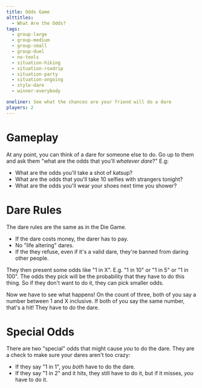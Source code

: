 ```yaml
---
title: Odds Game
alttitles:
  - What Are the Odds?
tags:
  - group-large
  - group-medium
  - group-small
  - group-duel
  - no-tools
  - situation-hiking
  - situation-roadrip
  - situation-party
  - situation-ongoing
  - style-dare
  - winner-everybody

oneliner: See what the chances are your friend will do a dare
players: 2
---
```

# Gameplay
At any point, you can think of a dare for someone else to do. Go up to them and ask them "what are the odds that you'll _whatever dare_?" E.g:

* What are the odds you'll take a shot of katsup?
* What are the odds that you'll take 10 selfies with strangers tonight?
* What are the odds you'll wear your shoes next time you shower?

# Dare Rules
The dare rules are the same as in the Die Game.
* If the dare costs money, the darer has to pay.
* No "life altering" dares.
* If the they refuse, even if it's a valid dare, they're banned from daring other people.

They then present some odds like "1 in X". E.g. "1 in 10" or "1 in 5" or "1 in 100". The odds they pick will be the probability that they have to do this thing. So if they don't want to do it, they can pick smaller odds.

Now we have to see what happens! On the count of three, both of you say a number between 1 and X inclusive. If both of you say the same number, that's a hit! They have to do the dare.

# Special Odds
There are two "special" odds that might cause _you_ to do the dare. They are a check to make sure your dares aren't too crazy:

* If they say "1 in 1", you _both_ have to do the dare.
* If they say "1 in 2" and it hits, they still have to do it, but if it misses, _you_ have to do it.
